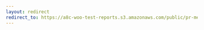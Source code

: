```yaml
---
layout: redirect
redirect_to: https://a8c-woo-test-reports.s3.amazonaws.com/public/pr-merge/44564/api/index.html
---
```

